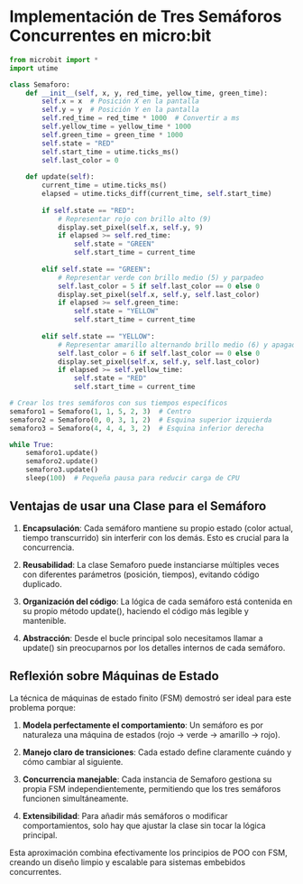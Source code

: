 # Implementación de Tres Semáforos Concurrentes en micro:bit

```python
from microbit import *
import utime

class Semaforo:
    def __init__(self, x, y, red_time, yellow_time, green_time):
        self.x = x  # Posición X en la pantalla
        self.y = y  # Posición Y en la pantalla
        self.red_time = red_time * 1000  # Convertir a ms
        self.yellow_time = yellow_time * 1000
        self.green_time = green_time * 1000
        self.state = "RED"
        self.start_time = utime.ticks_ms()
        self.last_color = 0
        
    def update(self):
        current_time = utime.ticks_ms()
        elapsed = utime.ticks_diff(current_time, self.start_time)
        
        if self.state == "RED":
            # Representar rojo con brillo alto (9)
            display.set_pixel(self.x, self.y, 9)
            if elapsed >= self.red_time:
                self.state = "GREEN"
                self.start_time = current_time
                
        elif self.state == "GREEN":
            # Representar verde con brillo medio (5) y parpadeo
            self.last_color = 5 if self.last_color == 0 else 0
            display.set_pixel(self.x, self.y, self.last_color)
            if elapsed >= self.green_time:
                self.state = "YELLOW"
                self.start_time = current_time
                
        elif self.state == "YELLOW":
            # Representar amarillo alternando brillo medio (6) y apagado
            self.last_color = 6 if self.last_color == 0 else 0
            display.set_pixel(self.x, self.y, self.last_color)
            if elapsed >= self.yellow_time:
                self.state = "RED"
                self.start_time = current_time

# Crear los tres semáforos con sus tiempos específicos
semaforo1 = Semaforo(1, 1, 5, 2, 3)  # Centro
semaforo2 = Semaforo(0, 0, 3, 1, 2)  # Esquina superior izquierda
semaforo3 = Semaforo(4, 4, 4, 3, 2)  # Esquina inferior derecha

while True:
    semaforo1.update()
    semaforo2.update()
    semaforo3.update()
    sleep(100)  # Pequeña pausa para reducir carga de CPU
```

## Ventajas de usar una Clase para el Semáforo

1. **Encapsulación**: Cada semáforo mantiene su propio estado (color actual, tiempo transcurrido) sin interferir con los demás. Esto es crucial para la concurrencia.

2. **Reusabilidad**: La clase Semaforo puede instanciarse múltiples veces con diferentes parámetros (posición, tiempos), evitando código duplicado.

3. **Organización del código**: La lógica de cada semáforo está contenida en su propio método update(), haciendo el código más legible y mantenible.

4. **Abstracción**: Desde el bucle principal solo necesitamos llamar a update() sin preocuparnos por los detalles internos de cada semáforo.

## Reflexión sobre Máquinas de Estado

La técnica de máquinas de estado finito (FSM) demostró ser ideal para este problema porque:

1. **Modela perfectamente el comportamiento**: Un semáforo es por naturaleza una máquina de estados (rojo → verde → amarillo → rojo).

2. **Manejo claro de transiciones**: Cada estado define claramente cuándo y cómo cambiar al siguiente.

3. **Concurrencia manejable**: Cada instancia de Semaforo gestiona su propia FSM independientemente, permitiendo que los tres semáforos funcionen simultáneamente.

4. **Extensibilidad**: Para añadir más semáforos o modificar comportamientos, solo hay que ajustar la clase sin tocar la lógica principal.

Esta aproximación combina efectivamente los principios de POO con FSM, creando un diseño limpio y escalable para sistemas embebidos concurrentes.
